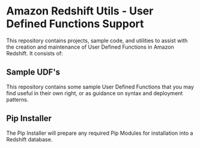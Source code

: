 # Amazon Redshift Utils - User Defined Functions Support

This repository contains projects, sample code, and utilities to assist with the creation and maintenance of User Defined Functions in Amazon Redshift. It consists of:

## Sample UDF's

This repository contains some sample User Defined Functions that you may find useful in their own right, or as guidance on syntax and deployment patterns.

## Pip Installer

The Pip Installer will prepare any required Pip Modules for installation into a Redshift database.
